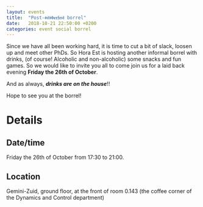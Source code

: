 ```yaml
---
layout: events
title:  "Post-𝖔𝖈𝖙𝖔𝖇𝖊𝖗𝖋𝖊𝖘𝖙 borrel"
date:   2018-10-21 22:50:00 +0200
categories: event social borrel
---
```

Since we have all been working hard, it is time to cut a bit of slack, loosen up and meet other PhDs. So Hora Est is hosting another informal borrel with drinks, (of course! Alcoholic and non-alcoholic) some snacks and fun games. So we would like to invite you all to come join us for a laid back evening **Friday the 26th of October**.

And as always, ***drinks are on the house***!!

Hope to see you at the borrel!

# Details

## Date/time

Friday the 26th of October from 17:30 to 21:00.

## Location

Gemini-Zuid, ground floor, at the front of room 0.143
(the coffee corner of the Dynamics and Control department)